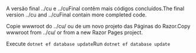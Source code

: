 <span data-ttu-id="45b6b-101">A versão final ../cu e ../cuFinal contêm mais códigos concluídos.</span><span class="sxs-lookup"><span data-stu-id="45b6b-101">The final version ../cu and ../cuFinal contain more completed code.</span></span>

<span data-ttu-id="45b6b-102">Copie wwwroot do ../cu/ ou de um novo projeto das Páginas do Razor.</span><span class="sxs-lookup"><span data-stu-id="45b6b-102">Copy wwwroot from ../cu/ or from a new Razor Pages project.</span></span>

<span data-ttu-id="45b6b-103">Execute `dotnet ef database update`</span><span class="sxs-lookup"><span data-stu-id="45b6b-103">Run `dotnet ef database update`</span></span>

